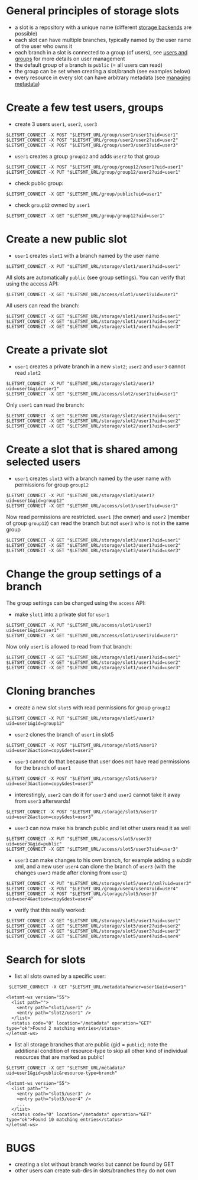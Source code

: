 
# General principles of storage slots

* a slot is a repository with a unique name (different [storage backends](StorageBackends.md) are possible)
* each slot can have multiple branches, typically named by the user name of the user who owns it
* each branch in a slot is connected to a group (of users), see [users and groups](UsersAndGroups.md) for more details on user management
* the default group of a branch is `public` (= all users can read)
* the group can be set when creating a slot/branch (see examples below)
* every resource in every slot can have arbitrary metadata (see [managing metadata](ManagingMetaData.md))



# Create a few test users, groups

* create 3 users `user1`, `user2`, `user3`

```
$LETSMT_CONNECT -X POST "$LETSMT_URL/group/user1/user1?uid=user1"
$LETSMT_CONNECT -X POST "$LETSMT_URL/group/user2/user2?uid=user2"
$LETSMT_CONNECT -X POST "$LETSMT_URL/group/user3/user3?uid=user3"
```

* `user1` creates a group `group12` and adds `user2` to that group

```
$LETSMT_CONNECT -X POST "$LETSMT_URL/group/group12/user1?uid=user1"
$LETSMT_CONNECT -X PUT "$LETSMT_URL/group/group12/user2?uid=user1"
```

* check public group:

```
$LETSMT_CONNECT -X GET "$LETSMT_URL/group/public?uid=user1"
```

* check `group12` owned by `user1`

```
$LETSMT_CONNECT -X GET "$LETSMT_URL/group/group12?uid=user1"
```



# Create a new public slot

* `user1` creates `slot1` with a branch named by the user name

```
$LETSMT_CONNECT -X PUT "$LETSMT_URL/storage/slot1/user1?uid=user1"
```

All slots are automatically `public` (see group settings). You can verify that using the access API:

```
$LETSMT_CONNECT -X GET "$LETSMT_URL/access/slot1/user1?uid=user1"
```

All users can read the branch:

```
$LETSMT_CONNECT -X GET "$LETSMT_URL/storage/slot1/user1?uid=user1"
$LETSMT_CONNECT -X GET "$LETSMT_URL/storage/slot1/user1?uid=user2"
$LETSMT_CONNECT -X GET "$LETSMT_URL/storage/slot1/user1?uid=user3"
```


# Create a private slot

* `user1` creates a private branch in a new `slot2`; `user2` and `user3` cannot read `slot2`

```
$LETSMT_CONNECT -X PUT "$LETSMT_URL/storage/slot2/user1?uid=user1&gid=user1"
$LETSMT_CONNECT -X GET "$LETSMT_URL/access/slot2/user1?uid=user1"
```

Only `user1` can read the branch:

```
$LETSMT_CONNECT -X GET "$LETSMT_URL/storage/slot2/user1?uid=user1"
$LETSMT_CONNECT -X GET "$LETSMT_URL/storage/slot2/user1?uid=user2"
$LETSMT_CONNECT -X GET "$LETSMT_URL/storage/slot2/user1?uid=user3"
```


# Create a slot that is shared among selected users

* `user1` creates `slot3` with a branch named by the user name with permissions for group `group12`

```
$LETSMT_CONNECT -X PUT "$LETSMT_URL/storage/slot3/user1?uid=user1&gid=group12"
$LETSMT_CONNECT -X GET "$LETSMT_URL/access/slot3/user1?uid=user1"
```

Now read permissions are restricted. `user1` (the owner) and `user2` (member of group `group12`) can read the branch but not `user3` who is not in the same group

```
$LETSMT_CONNECT -X GET "$LETSMT_URL/storage/slot3/user1?uid=user1"
$LETSMT_CONNECT -X GET "$LETSMT_URL/storage/slot3/user1?uid=user2"
$LETSMT_CONNECT -X GET "$LETSMT_URL/storage/slot3/user1?uid=user3"
```


# Change the group settings of a branch

The group settings can be changed using the `access` API:

* make `slot1` into a private slot for `user1`

```
$LETSMT_CONNECT -X PUT "$LETSMT_URL/access/slot1/user1?uid=user1&gid=user1"
$LETSMT_CONNECT -X GET "$LETSMT_URL/access/slot1/user1?uid=user1"
```

Now only `user1` is allowed to read from that branch:

```
$LETSMT_CONNECT -X GET "$LETSMT_URL/storage/slot1/user1?uid=user1"
$LETSMT_CONNECT -X GET "$LETSMT_URL/storage/slot1/user1?uid=user2"
$LETSMT_CONNECT -X GET "$LETSMT_URL/storage/slot1/user1?uid=user3"
```



# Cloning branches


* create a new slot `slot5` with read permissions for group `group12`

```
$LETSMT_CONNECT -X PUT "$LETSMT_URL/storage/slot5/user1?uid=user1&gid=group12"
```

* `user2` clones the branch of `user1` in slot5

```
$LETSMT_CONNECT -X POST "$LETSMT_URL/storage/slot5/user1?uid=user2&action=copy&dest=user2"
```

* `user3` cannot do that because that user does not have read permissions for the branch of `user1`

```
$LETSMT_CONNECT -X POST "$LETSMT_URL/storage/slot5/user1?uid=user3&action=copy&dest=user3"
```

* interestingly, `user2` can do it for `user3` and `user2` cannot take it away from `user3` afterwards!

```
$LETSMT_CONNECT -X POST "$LETSMT_URL/storage/slot5/user1?uid=user2&action=copy&dest=user3"
```

* `user3` can now make his branch public and let other users read it as well

```
$LETSMT_CONNECT -X PUT "$LETSMT_URL/access/slot5/user3?uid=user3&gid=public"
$LETSMT_CONNECT -X GET "$LETSMT_URL/access/slot5/user3?uid=user3"
```

* `user3` can make changes to his own branch, for example adding a subdir xml, and a new user `user4` can clone the branch of `user3` (with the changes `user3` made after cloning from `user1`)


```
$LETSMT_CONNECT -X PUT "$LETSMT_URL/storage/slot5/user3/xml?uid=user3"
$LETSMT_CONNECT -X POST "$LETSMT_URL/group/user4/user4?uid=user4"
$LETSMT_CONNECT -X POST "$LETSMT_URL/storage/slot5/user3?uid=user4&action=copy&dest=user4"
```

* verify that this really worked:

```
$LETSMT_CONNECT -X GET "$LETSMT_URL/storage/slot5/user1?uid=user1"
$LETSMT_CONNECT -X GET "$LETSMT_URL/storage/slot5/user2?uid=user2"
$LETSMT_CONNECT -X GET "$LETSMT_URL/storage/slot5/user3?uid=user3"
$LETSMT_CONNECT -X GET "$LETSMT_URL/storage/slot5/user4?uid=user4"
```


# Search for slots

* list all slots owned by a specific user:

```
 $LETSMT_CONNECT -X GET "$LETSMT_URL/metadata?owner=user1&uid=user1"

<letsmt-ws version="55">
  <list path="">
    <entry path="slot1/user1" />
    <entry path="slot2/user1" />
  </list>
  <status code="0" location="/metadata" operation="GET" type="ok">Found 2 matching entries</status>
</letsmt-ws>
```

* list all storage branches that are public (gid = `public`); note the additional condition of resource-type to skip all other kind of individual resources that are marked as public!

```
$LETSMT_CONNECT -X GET "$LETSMT_URL/metadata?uid=user1&gid=public&resource-type=branch"

<letsmt-ws version="55">
  <list path="">
    <entry path="slot5/user3" />
    <entry path="slot5/user4" />
    ...
  </list>
  <status code="0" location="/metadata" operation="GET" type="ok">Found 10 matching entries</status>
</letsmt-ws>
```



# BUGS

* creating a slot without branch works but cannot be found by GET
* other users can create sub-dirs in slots/branches they do not own
